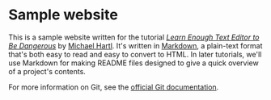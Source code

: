 # Sample website

This is a sample website written for the tutorial [*Learn Enough Text Editor to Be Dangerous*](https://www.learnenough.com/text-editor) by [Michael Hartl](https://www.michaelhartl.com/). It's written in [Markdown](https://daringfireball.net/projects/markdown/), a plain-text format that's both easy to read and easy to convert to HTML. In later tutorials, we'll use Markdown for making README files designed to give a quick overview of a project's contents.

For more information on Git, see the
[official Git documentation](https://git-scm.com/).